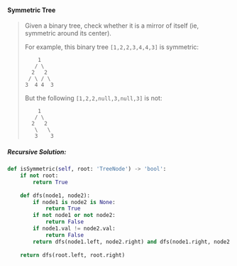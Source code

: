 #### Symmetric Tree

> Given a binary tree, check whether it is a mirror of itself \(ie, symmetric around its center\).
>
>  For example, this binary tree `[1,2,2,3,4,4,3]` is symmetric:
>
> ```
>     1
>    / \
>   2   2
>  / \ / \
> 3  4 4  3
> ```
>
>  But the following `[1,2,2,null,3,null,3]` is not:
>
> ```
>     1
>    / \
>   2   2
>    \   \
>    3    3
>
> ```

##### Recursive Solution:

```py
def isSymmetric(self, root: 'TreeNode') -> 'bool':
    if not root:
        return True
    
    def dfs(node1, node2):
        if node1 is node2 is None:
            return True
        if not node1 or not node2:
            return False
        if node1.val != node2.val:
            return False
        return dfs(node1.left, node2.right) and dfs(node1.right, node2.left)
    
    return dfs(root.left, root.right)
    
```



